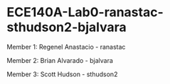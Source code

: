 # ECE140A-Lab0-ranastac-sthudson2-bjalvara
Member 1: Regenel Anastacio - ranastac

Member 2: Brian Alvarado - bjalvara 

Member 3: Scott Hudson - sthudson2
